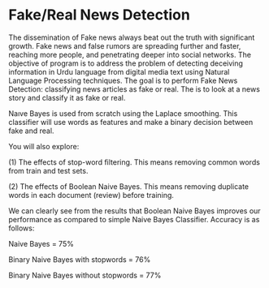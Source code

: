 # Fake/Real News Detection
The dissemination of Fake news always beat out the truth with significant growth. Fake news and false rumors are spreading further and faster, reaching more people, and penetrating deeper into social networks. The objective of program is to address the problem of detecting deceiving information in Urdu language from digital
media text using Natural Language Processing techniques. The goal is to perform Fake News Detection: classifying news articles as fake or real. The is to look at a news story and classify it as fake or real.

Naıve Bayes is used from scratch using the Laplace smoothing. This classifier will use words as features and make a binary decision between fake and real.

You will also explore:

(1) The effects of stop-word filtering. This means removing common words from train and test sets.

(2) The effects of Boolean Naive Bayes. This means removing duplicate words in each document (review) before training.



We can clearly see from the results that Boolean Naive Bayes improves our performance as compared to simple Naive Bayes Classifier. Accuracy is as follows:

Naive Bayes = 75%

Binary Naive Bayes with stopwords = 76%

Binary Naive Bayes without stopwords = 77%
